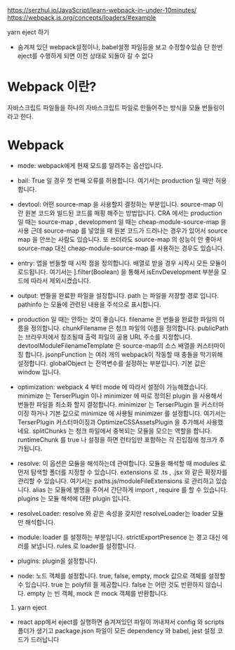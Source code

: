 https://serzhul.io/JavaScript/learn-webpack-in-under-10minutes/
https://webpack.js.org/concepts/loaders/#example

yarn eject 하기
- 숨겨져 있던 webpack설정이나, babel설정 파일등을 보고 수정할수있슴
단 한번 eject를 수행하게 되면 이전 상태로 되돌아 갈 수 없다
 
# Webpack 이란?
자바스크립트 파일들을 하나의 자바스크립트 파일로 만들어주는 방식을 모듈 번들링이라고 한다.

# Webpack
- mode: webpack에게 현재 모드를 알려주는 옵션입니다.

- bail: True 일 경우 첫 번째 오류를 허용합니다. 여기서는 production 일 때만 허용합니다.

- devtool: 어떤 source-map 을 사용할지 결정하는 부분입니다. source-map 이란 원본 코드와 빌드된 코드를 매핑 해주는 방법입니다. CRA 에서는 production 일 때는 source-map , development 일 때는 cheap-module-source-map 을 사용 근데 source-map 를 넣었을 때 원본 코드가 드러나는 경우가 있어서 source map 을 안쓰는 사람도 있습니다. 또 쓰더라도 source-map 의 성능이 안 좋아서 source-map 대신 cheap-module-source-map 를 사용하는 경우도 있습니다.

- entry: 앱을 번들할 때 시작 점을 정의합니다. 배열로 받을 경우 시작시 모든 모듈이 로드됩니다. 여기서는 ].filter(Boolean) 을 통해서 isEnvDevelopment 부분을 모드에 따라서 제외시켰습니다.

- output: 번들을 완료한 파일을 설정합니다. path 는 파일을 저장할 경로 입니다. pathinfo 는 모듈에 관련된 내용을 주석으로 표시합니다. 

- production 일 때는 안하는 것이 좋습니다. filename 은 번들을 완료한 파일의 이름을 정의합니다. chunkFilename 은 청크 파일의 이름을 정의합니다. publicPath 는 브라우저에서 참조될때 출력 파일의 공용 URL 주소를 지정합니다. devtoolModuleFilenameTemplate 은 source-map의 소스 배열을 커스터마이징 합니다. jsonpFunction 는 여러 개의 webpack이 작동할 때 충돌을 막기위해 설정합니다. globalObject 는 전역변수를 설정하는 부분입니다. 기본 값은 window 입니다.

- optimization: webpack 4 부터 mode 에 따라서 설정이 가능해졌습니다. minimize 는 TerserPlugin 이나 minimizer 에 따로 정의된 plugin 을 사용해서 번들한 파일을 최소화 할지 결정합니다. minimizer 는 TerserPlugin 을 커스터마이징 하거나 기본 값으로 minimize 에 사용될 minimizer 를 설정합니다. 여기서는 TerserPlugin 커스터마이징과 OptimizeCSSAssetsPlugin 을 추가해서 사용했네요. splitChunks 는 청크 파일에서 중복되는 모듈을 모으는 역할을 합니다. runtimeChunk 를 true 나 설정을 하면 런타임만 포함하는 각 진입점에 청크가 추가됩니다.

- resolve: 이 옵션은 모듈을 해석하는데 관여합니다. 모듈을 해석할 때 modules 로 먼저 탐색할 폴더를 지정할 수 있습니다. extensions 로 .ts , .jsx 와 같은 확장자를 관리할 수 있습니다. 여기서는 paths.js/moduleFileExtensions 로 관리하고 있습니다. alias 는 모듈에 별명을 주어서 간단하게 import , require 를 할 수 있습니다. plugins 는 모듈 해석에 대한 plugin 입니다.

- resolveLoader: resolve 와 같은 속성을 갖지만 resolveLoader는 loader 모듈만 해석합니다.

- module: loader 를 설정하는 부분입니다. strictExportPresence 는 경고 대신 에러를 보냅니다. rules 로 loader를 설정합니다.

- plugins: plugin을 설정합니다.

- node: 노드 객체를 설정합니다. true, false, empty, mock 값으로 객체를 설정할 수 있습니다. true 는 polyfill 을 제공합니다. false 는 어떤 것도 반환하지 않습니다. empty 는 빈 객체, mock 은 mock 객체를 반환합니다.

1. yarn eject
- react app에서 eject를 실행하면 숨겨져있던 파일이 꺼내져서 config 와 scripts 폴더가 생기고 package.json 파일이 모든 dependency 와 babel, jest 설정 코드가 드러납니다

